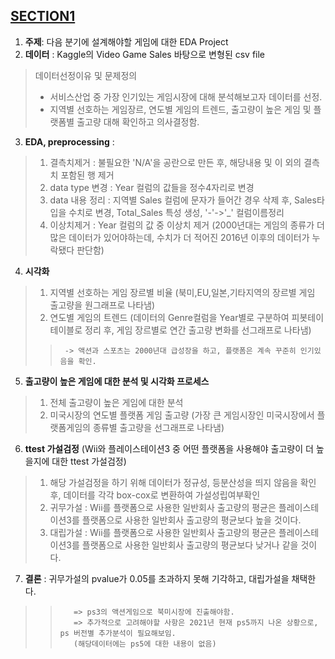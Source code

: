 ## [**SECTION1**](https://github.com/sangahnim/section_project/blob/master/section1/AI_05_%EC%9D%B4%EC%83%81%EC%95%84_Section1.ipynb)
1. **주제**: 다음 분기에 설계해야할 게임에 대한 EDA Project
2. **데이터** : Kaggle의 Video Game Sales 바탕으로 변형된 csv file
> 데이터선정이유 및 문제정의
>  * 서비스산업 중 가장 인기있는 게임시장에 대해 분석해보고자 데이터를 선정.
>  * 지역별 선호하는 게임장르, 연도별 게임의 트렌드, 출고량이 높은 게임 및 플랫폼별 출고량 대해 확인하고 의사결정함.
3. **EDA, preprocessing** : 
>  1) 결측치제거 : 불필요한 'N/A'을 공란으로 만든 후, 해당내용 및 이 외의 결측치 포함된 행 제거
>  2) data type 변경 : Year 컬럼의 값들을 정수4자리로 변경
>  3) data 내용 정리 : 지역별 Sales 컬럼에 문자가 들어간 경우 삭제 후, Sales타입을 수치로 변경, Total_Sales 특성 생성, '-'->'_' 컬럼이름정리
>  4) 이상치제거 : Year 컬럼의 값 중 이상치 제거 (2000년대는 게임의 종류가 더 많은 데이터가 있어야하는데, 수치가 더 적어진 2016년 이후의 데이터가 누락됐다 판단함)
4. **시각화**
>  1) 지역별 선호하는 게임 장르별 비율 (북미,EU,일본,기타지역의 장르별 게임 출고량을 원그래프로 나타냄)
>  2) 연도별 게임의 트렌드 (데이터의 Genre컬럼을 Year별로 구분하여 피봇테이테이블로 정리 후, 게임 장르별로 연간 출고량 변화를 선그래프로 나타냄)
>>      -> 액션과 스포츠는 2000년대 급성장을 하고, 플랫폼은 계속 꾸준히 인기있음을 확인.
5. **출고량이 높은 게임에 대한 분석 및 시각화 프로세스**
>  1) 전체 출고량이 높은 게임에 대한 분석
>  2) 미국시장의 연도별 플랫폼 게임 출고량 (가장 큰 게임시장인 미국시장에서 플랫폼게임의 종류별 출고량을 선그래프로 나타냄)
6. **ttest 가설검정** (Wii와 플레이스테이션3 중 어떤 플랫폼을 사용해야 출고량이 더 높을지에 대한 ttest 가설검정)
>  1) 해당 가설검정을 하기 위해 데이터가 정규성, 등분산성을 띄지 않음을 확인 후, 데이터를 각각 box-cox로 변환하여 가설성립여부확인
>  2) 귀무가설 : Wii를 플랫폼으로 사용한 일반회사 출고량의 평균은 플레이스테이션3를 플랫폼으로 사용한 일반회사 출고량의 평균보다 높을 것이다.
>  3) 대립가설 : Wii를 플랫폼으로 사용한 일반회사 출고량의 평균은 플레이스테이션3를 플랫폼으로 사용한 일반회사 출고량의 평균보다 낮거나 같을 것이다.
7. **결론** : 귀무가설의 pvalue가 0.05를 초과하지 못해 기각하고, 대립가설을 채택한다.
>>        => ps3의 액션게임으로 북미시장에 진출해야함.
>>        => 추가적으로 고려해야할 사항은 2021년 현재 ps5까지 나온 상황으로, ps 버전별 추가분석이 필요해보임.
>>        (해당데이터에는 ps5에 대한 내용이 없음)
